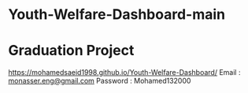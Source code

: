 # Youth-Welfare-Dashboard-main
# Graduation Project
 https://mohamedsaeid1998.github.io/Youth-Welfare-Dashboard/
Email : monasser.eng@gmail.com
Password : Mohamed132000
